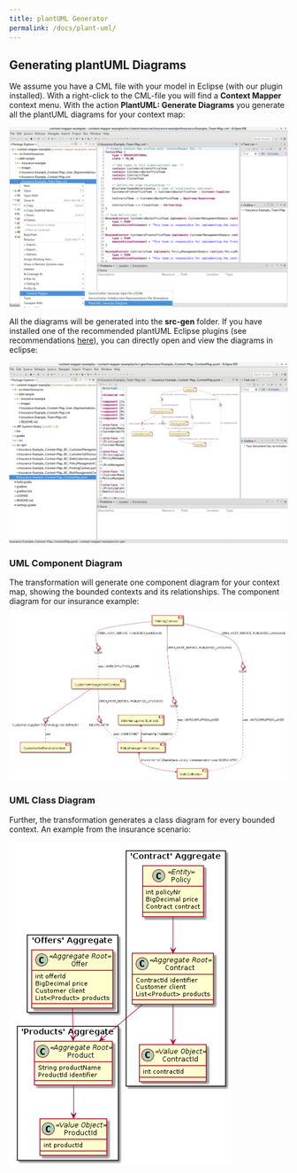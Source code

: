 ```yaml
---
title: plantUML Generator
permalink: /docs/plant-uml/
---
```


## Generating plantUML Diagrams

We assume you have a CML file with your model in Eclipse (with our plugin installed). With a right-click to the CML-file you will find a **Context Mapper** context menu. With the action **PlantUML: Generate Diagrams** you generate all the plantUML diagrams for your context map:

<a href="/img/plantuml-generation-1.png">![plantUML Generator](/img/plantuml-generation-1.png)</a>

All the diagrams will be generated into the **src-gen** folder. If you have installed one of the recommended plantUML Eclipse plugins (see recommendations [here](/docs/home/)), you can directly open and view the diagrams in eclipse:

<a href="/img/plantuml-generation-2.png">![plantUML View in Eclipse](/img/plantuml-generation-2.png)</a>

### UML Component Diagram
The transformation will generate one component diagram for your context map, showing the bounded contexts and its relationships. The component diagram for our insurance example:

<a href="/img/plantuml-insurance-example-component-diagram.png">![plantUML Component Diagram](/img/plantuml-insurance-example-component-diagram.png)</a>

### UML Class Diagram
Further, the transformation generates a class diagram for every bounded context. An example from the insurance scenario:

<a href="/img/plantuml-insurance-example-class-diagram.png">![plantUML Class Diagram](/img/plantuml-insurance-example-class-diagram.png)</a>



